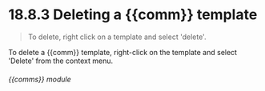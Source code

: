 # 18.8.3    Deleting a {{comm}} template

> To delete, right click on a template and select 'delete'. 

To delete a {{comm}} template, right-click on the template and select 'Delete' from the context menu. 

###### {{comms}} module

